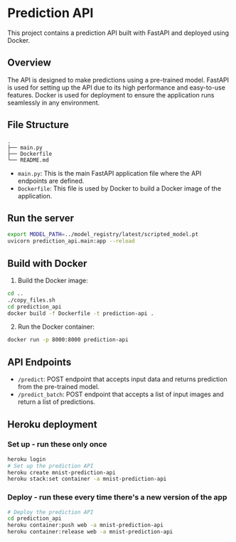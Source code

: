 # Prediction API

This project contains a prediction API built with FastAPI and deployed using Docker.

## Overview

The API is designed to make predictions using a pre-trained model. FastAPI is used for setting up the API due to its high performance and easy-to-use features. Docker is used for deployment to ensure the application runs seamlessly in any environment.

## File Structure
```
. 
├── main.py 
├── Dockerfile 
└── README.md
```

- `main.py`: This is the main FastAPI application file where the API endpoints are defined.
- `Dockerfile`: This file is used by Docker to build a Docker image of the application.

## Run the server

```bash
export MODEL_PATH=../model_registry/latest/scripted_model.pt
uvicorn prediction_api.main:app --reload
```

## Build with Docker

1. Build the Docker image:
```bash
cd ..
./copy_files.sh
cd prediction_api
docker build -f Dockerfile -t prediction-api .
```

2. Run the Docker container:

```bash
docker run -p 8000:8000 prediction-api
```

## API Endpoints
- `/predict`: POST endpoint that accepts input data and returns prediction from the pre-trained model.
- `/predict_batch`: POST endpoint that accepts a list of input images and return a list of predictions.

## Heroku deployment
### Set up - run these only once

```bash
heroku login
# Set up the prediction API
heroku create mnist-prediction-api
heroku stack:set container -a mnist-prediction-api
```

### Deploy - run these every time there's a new version of the app

```bash
# Deploy the prediction API
cd prediction_api
heroku container:push web -a mnist-prediction-api
heroku container:release web -a mnist-prediction-api
```